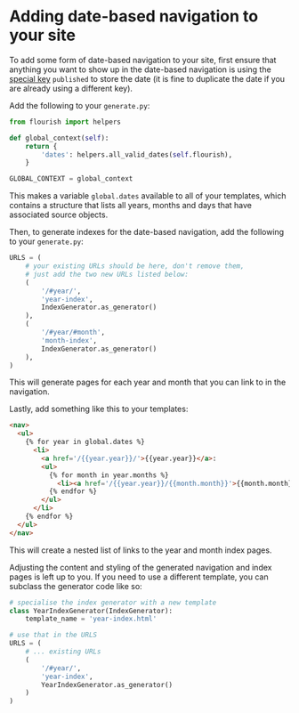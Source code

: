 # Adding date-based navigation to your site

To add some form of date-based navigation to your site, first ensure that
anything you want to show up in the date-based navigation is using the
[special key](/adding-sources/#special-keys-in-sources) `published` to store
the date (it is fine to duplicate the date if you are already using a
different key).

Add the following to your `generate.py`:

```python
from flourish import helpers

def global_context(self):
    return {
        'dates': helpers.all_valid_dates(self.flourish),
    }

GLOBAL_CONTEXT = global_context
```

This makes a variable `global.dates` available to all of your templates, which
contains a structure that lists all years, months and days that have
associated source objects.

Then, to generate indexes for the date-based navigation, add the following to
your `generate.py`:

```python
URLS = (
    # your existing URLs should be here, don't remove them,
    # just add the two new URLs listed below:
    (
        '/#year/',
        'year-index',
        IndexGenerator.as_generator()
    ),
    (
        '/#year/#month',
        'month-index',
        IndexGenerator.as_generator()
    ),
)
```

This will generate pages for each year and month that you can link to in 
the navigation.

Lastly, add something like this to your templates:

```html
<nav>
  <ul>
    {% for year in global.dates %}
      <li>
        <a href='/{{year.year}}/'>{{year.year}}</a>:
        <ul>
          {% for month in year.months %}
            <li><a href='/{{year.year}}/{{month.month}}'>{{month.month}}</a></li>
          {% endfor %}
        </ul>
      </li>
    {% endfor %}
  </ul>
</nav>
```

This will create a nested list of links to the year and month index pages.

Adjusting the content and styling of the generated navigation and index pages
is left up to you. If you need to use a different template, you can subclass
the generator code like so:

```python
# specialise the index generator with a new template
class YearIndexGenerator(IndexGenerator):
    template_name = 'year-index.html'

# use that in the URLS
URLS = (
    # ... existing URLs
    (
        '/#year/',
        'year-index',
        YearIndexGenerator.as_generator()
    )
)
```
